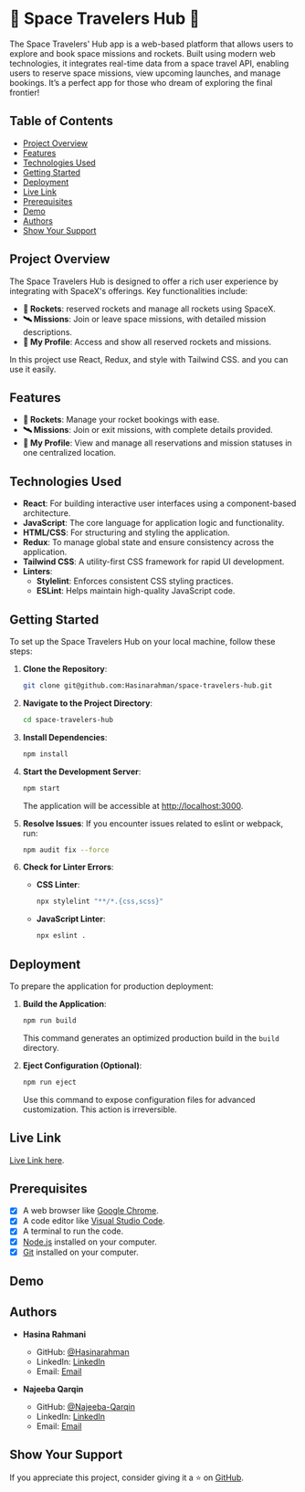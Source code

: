 # 🌌 Space Travelers Hub 🚀

The Space Travelers' Hub app is a web-based platform that allows users to explore and book space missions and rockets. Built using modern web technologies, it integrates real-time data from a space travel API, enabling users to reserve space missions, view upcoming launches, and manage bookings.
It’s a perfect app for those who dream of exploring the final frontier!

## Table of Contents
- [Project Overview](#project-overview)
- [Features](#features)
- [Technologies Used](#technologies-used)
- [Getting Started](#getting-started)
- [Deployment](#deployment)
- [Live Link](#live-link)
- [Prerequisites](#Prerequisites)
- [Demo](#Demo)
- [Authors](#authors)
- [Show Your Support](#show-your-support)

## Project Overview

The Space Travelers Hub is designed to offer a rich user experience by integrating with SpaceX's offerings. Key functionalities include:

- **🚀 Rockets**: reserved rockets and manage all rockets using SpaceX.
- **🛰️ Missions**: Join or leave space missions, with detailed mission descriptions.
- **👤 My Profile**: Access and show all reserved rockets and missions.

 In this project use React, Redux, and style with Tailwind CSS. and you can use it easily.

## Features

- **🚀 Rockets**:  Manage your rocket bookings with ease.
- **🛰️ Missions**: Join or exit missions, with complete details provided.
- **👤 My Profile**:  View and manage all reservations and mission statuses in one centralized location.

## Technologies Used

- **React**: For building interactive user interfaces using a component-based architecture.
- **JavaScript**: The core language for application logic and functionality.
- **HTML/CSS**: For structuring and styling the application.
- **Redux**: To manage global state and ensure consistency across the application.
- **Tailwind CSS**: A utility-first CSS framework for rapid UI development.
- **Linters**:
  - **Stylelint**: Enforces consistent CSS styling practices.
  - **ESLint**: Helps maintain high-quality JavaScript code.

## Getting Started

To set up the Space Travelers Hub on your local machine, follow these steps:

1. **Clone the Repository**:
   ```bash
   git clone git@github.com:Hasinarahman/space-travelers-hub.git
   ```

2. **Navigate to the Project Directory**:
   ```bash
   cd space-travelers-hub
   ```

3. **Install Dependencies**:
   ```bash
   npm install
   ```

4. **Start the Development Server**:
   ```bash
   npm start
   ```
   The application will be accessible at [http://localhost:3000](http://localhost:3000).

5. **Resolve Issues**:
   If you encounter issues related to eslint or webpack, run:
   ```bash
   npm audit fix --force
   ```

6. **Check for Linter Errors**:
   - **CSS Linter**:
     ```bash
     npx stylelint "**/*.{css,scss}"
     ```
   - **JavaScript Linter**:
     ```bash
     npx eslint .
     ```

## Deployment

To prepare the application for production deployment:

1. **Build the Application**:
   ```bash
   npm run build
   ```
   This command generates an optimized production build in the `build` directory.

2. **Eject Configuration (Optional)**:
   ```bash
   npm run eject
   ```
   Use this command to expose configuration files for advanced customization. This action is irreversible.

## Live Link

[Live Link here]().

## Prerequisites
- [x] A web browser like [Google Chrome](https://www.google.com/chrome/).
- [x] A code editor like [Visual Studio Code](https://code.visualstudio.com/).
- [x] A terminal to run the code.
- [x] [Node.js](https://nodejs.org/en/) installed on your computer.
- [x] [Git](https://git-scm.com/) installed on your computer.

## Demo


## Authors

- **Hasina Rahmani**
  - GitHub: [@Hasinarahman](https://github.com/dashboard)
  - LinkedIn: [LinkedIn](https://www.linkedin.com/in/hasina-rahmani-4a21a9311/)
  - Email: [Email](mailto:hasinarahmani548@gmail.com)

- **Najeeba Qarqin**
  - GitHub: [@Najeeba-Qarqin](https://github.com/Najeeba-Qarqin)
  - LinkedIn: [LinkedIn](https://www.linkedin.com/in/najeeba-qarqin-5419502ab)
  - Email: [Email](mailto:najeebaqarqin@gmail.com)

## Show Your Support

If you appreciate this project, consider giving it a ⭐ on [GitHub](https://github.com/Hasinarahman/space-travelers-hub).
